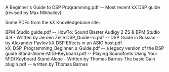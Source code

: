
A Beginner's Guide to DSP Programming.pdf -- Most recent kX DSP guide (revised by Max Mikhailov)

Some PDFs from the kX Knowledgebase site:

BPM Studio guide.pdf -- HowTo: Sound Blaster Audigy 2 ZS & BPM Studio 4.9 - Written by Jeroen Zelle
DSP_Guide-ru.pdf -- DSP Guide in Russian - by Alexander Pavlov
kX DSP Effects in an ASIO host.pdf
kX_DSP_Programming_Beginner_s_Guide.pdf -- a legacy version of the DSP guide
Stand-Alone-MIDI-Keyboard.pdf -- Playing Soundfonts Using Your MIDI Keyboard Stand Alone - Written by Thomas Barnes
The basic Gain plugin.pdf -- written by Thomas Barnes
